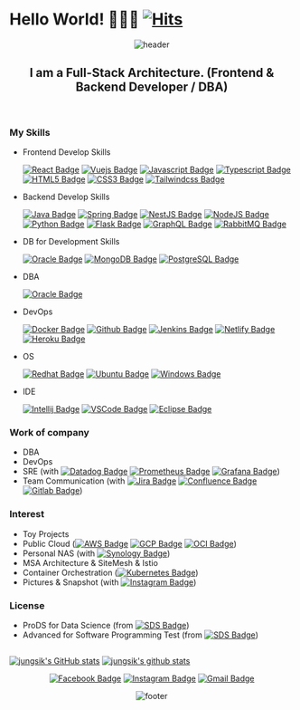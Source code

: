 # Hello World! 🙋🏻‍♂️ [![Hits](https://hits.seeyoufarm.com/api/count/incr/badge.svg?url=https%3A%2F%2Fgithub.com%2Fjungsikyeo%2Fhit-counter&count_bg=%2379C83D&title_bg=%23555555&icon=&icon_color=%23E7E7E7&title=hits&edge_flat=false)](https://hits.seeyoufarm.com)

<div align=center>
 
![header](https://capsule-render.vercel.app/api?type=waving&color=auto&height=150&section=header&text=JungsikYeo&fontSize=80&animation=fadeIn)

## I am a Full-Stack Architecture. (Frontend & Backend Developer / DBA)
<br/>


</div>

### My Skills
- Frontend Develop Skills
 
   [![React Badge](https://img.shields.io/badge/React-61DAFB?style=flat-square&logo=React&logoColor=black)](https://ko.reactjs.org/) [![Vuejs Badge](https://img.shields.io/badge/Vue.js-4FC08D?style=flat-square&logo=Vue.js&logoColor=white)](https://vuejs.org/) [![Javascript Badge](https://img.shields.io/badge/Javascript-F7DF1E?style=flat-square&logo=Javascript&logoColor=black)](https://ko.wikipedia.org/wiki/Javascript/) [![Typescript Badge](https://img.shields.io/badge/Typescript-3178C6?style=flat-square&logo=TypeScript&logoColor=white)](https://www.typescriptlang.org/) [![HTML5 Badge](https://img.shields.io/badge/HTML5-E34F26?style=flat-square&logo=HTML5&logoColor=white)](https://ko.wikipedia.org/wiki/HTML5) [![CSS3 Badge](https://img.shields.io/badge/CSS3-1572B6?style=flat-square&logo=CSS3&logoColor=white)](https://ko.wikipedia.org/wiki/CSS) [![Tailwindcss Badge](https://img.shields.io/badge/Tailwind%20CSS-38B2AC?style=flat-square&logo=Tailwind%20CSS&logoColor=white&link=https://tailwindcss.com/)](https://tailwindcss.com/)

- Backend Develop Skills

   [![Java Badge](https://img.shields.io/badge/Java-007396?style=flat-square&logo=Java&logoColor=white)](https://java.com/ko/) [![Spring Badge](https://img.shields.io/badge/Spring-6DB33F?style=flat-square&logo=Spring&logoColor=white)](https://spring.io/) [![NestJS Badge](https://img.shields.io/badge/NestJS-E0234E?style=flat-square&logo=NestJS&logoColor=white)](https://nestjs.com/) [![NodeJS Badge](https://img.shields.io/badge/NodeJS-339933?style=flat-square&logo=Node.JS&logoColor=white)](https://nodejs.org/) [![Python Badge](https://img.shields.io/badge/Python-3776AB?style=flat-square&logo=Python&logoColor=white)](https://www.python.org/) [![Flask Badge](https://img.shields.io/badge/Flask-000000?style=flat-square&logo=Flask&logoColor=white)](https://flask.palletsprojects.com/) [![GraphQL Badge](https://img.shields.io/badge/GraphQL-E10098?style=flat-square&logo=GraphQL&logoColor=white)](https://graphql.org/) [![RabbitMQ Badge](https://img.shields.io/badge/RabbitMQ-FF6600?style=flat-square&logo=RabbitMQ&logoColor=white)](https://rabbitmq.com/) 

- DB for Development Skills 

   [![Oracle Badge](https://img.shields.io/badge/Oracle-F80000?style=flat-square&logo=Oracle&logoColor=white)](https://www.oracle.com/) [![MongoDB Badge](https://img.shields.io/badge/MongoDB-47A248?style=flat-square&logo=MongoDB&logoColor=white)](https://www.mongodb.com/) [![PostgreSQL Badge](https://img.shields.io/badge/PostgreSQL-336791?style=flat-square&logo=PostgreSQL&logoColor=white)](https://www.postgresql.org/)

- DBA

   [![Oracle Badge](https://img.shields.io/badge/Oracle-F80000?style=flat-square&logo=Oracle&logoColor=white)](https://www.oracle.com/)

- DevOps

   [![Docker Badge](https://img.shields.io/badge/Docker-2496ED?style=flat-square&logo=Docker&logoColor=white)](https://docker.com) [![Github Badge](https://img.shields.io/badge/Github-181717?style=flat-square&logo=Github&logoColor=white)](https://github.com/) [![Jenkins Badge](https://img.shields.io/badge/Jenkins-D24939?style=flat-square&logo=Jenkins&logoColor=white)](https://www.jenkins.io/) [![Netlify Badge](https://img.shields.io/badge/Netlify-00C7B7?style=flat-square&logo=Netlify&logoColor=white)](https://www.netlify.com/) [![Heroku Badge](https://img.shields.io/badge/Heroku-430098?style=flat-square&logo=Heroku&logoColor=white)](https://www.heroku.com/) 

- OS

   [![Redhat Badge](https://img.shields.io/badge/Redhat-EE0000?style=flat-square&logo=Red%20hat&logoColor=white)](https://www.redhat.com/ko) [![Ubuntu Badge](https://img.shields.io/badge/Ubuntu-E95420?style=flat-square&logo=Ubuntu&logoColor=white)](https://ubuntu.com/) [![Windows Badge](https://img.shields.io/badge/Windows-0078D6?style=flat-square&logo=Windows&logoColor=white)](https://www.microsoft.com/ko-kr/windows)

- IDE
   
   [![Intellij Badge](https://img.shields.io/badge/IntelliJ%20IDEA-000000?style=flat-square&logo=IntelliJ%20IDEA&logoColor=white)](https://www.jetbrains.com/idea/) [![VSCode Badge](https://img.shields.io/badge/VSCode-007ACC?style=flat-square&logo=Visual%20Studio%20Code&logoColor=white)](https://code.visualstudio.com/) [![Eclipse Badge](https://img.shields.io/badge/Eclipse-2C2255?style=flat-square&logo=Eclipse%20IDE&logoColor=white)](https://www.eclipse.org/)

### Work of company
- DBA
- DevOps
- SRE (with [![Datadog Badge](https://img.shields.io/badge/Datadog-632CA6?style=flat-square&logo=Datadog&logoColor=white)](https://grafana.com/) [![Prometheus Badge](https://img.shields.io/badge/Prometheus-E6522C?style=flat-square&logo=Prometheus&logoColor=white)](https://prometheus.io/) [![Grafana Badge](https://img.shields.io/badge/Grafana-F46800?style=flat-square&logo=Grafana&logoColor=white)](https://grafana.com/))
- Team Communication (with [![Jira Badge](https://img.shields.io/badge/Jira-0052CC?style=flat-square&logo=Jira&logoColor=white)](https://www.atlassian.com/software/jira) [![Confluence Badge](https://img.shields.io/badge/Confluence-172B4D?style=flat-square&logo=Confluence&logoColor=white)](https://www.atlassian.com/software/confluence) [![Gitlab Badge](https://img.shields.io/badge/Gitlab-FCA121?style=flat-square&logo=Gitlab&logoColor=black)](https://about.gitlab.com/))


### Interest
- Toy Projects
- Public Cloud ([![AWS Badge](https://img.shields.io/badge/AWS-232F3E?style=flat-square&logo=Amazon%20AWS&logoColor=white)](https://aws.amazon.com/ko/) [![GCP Badge](https://img.shields.io/badge/GCP-4285F4?style=flat-square&logo=Google%20Cloud&logoColor=white)](https://cloud.google.com/) [![OCI Badge](https://img.shields.io/badge/OCI-F80000?style=flat-square&logo=Oracle&logoColor=white)](https://www.oracle.com/kr/cloud/))
- Personal NAS (with [![Synology Badge](https://img.shields.io/badge/Synology-B5B5B6?style=flat-square&logo=Synology&logoColor=black)](https://www.oracle.com/kr/cloud/))
- MSA Architecture & SiteMesh & Istio
- Container Orchestration ([![Kubernetes Badge](https://img.shields.io/badge/Kubernetes-326CE5?style=flat-square&logo=Kubernetes&logoColor=white)](https://kubernetes.io))
- Pictures & Snapshot (with [![Instagram Badge](https://img.shields.io/badge/-Instagram-dd2a7b?style=flat-square&logo=instagram&logoColor=white&link=https://instagram.com/1985yjs/)](https://instagram.com/1985yjs/))

### License
- ProDS for Data Science (from [![SDS Badge](https://img.shields.io/badge/SamsungSDS-1428A0?style=flat-square&logo=Samsung&logoColor=white)](https://www.samsungsds.com/)) 
- Advanced for Software Programming Test (from [![SDS Badge](https://img.shields.io/badge/SamsungSDS-1428A0?style=flat-square&logo=Samsung&logoColor=white)](https://www.samsungsds.com/))

##

[![jungsik's GitHub stats](https://github-readme-stats.vercel.app/api?username=jungsikyeo&show_icons=true)](https://github.com/jungsikyeo/)
[![jungsik's github stats](https://github-readme-stats.vercel.app/api/top-langs/?username=jungsikyeo&show_icons=true&hide_border=true&title_color=004386&icon_color=004386&layout=compact)](https://github.com/jungsikyeo/)

<div align=center>
  
[![Facebook Badge](https://img.shields.io/badge/-Facebook-1877f2?style=flat-square&logo=facebook&logoColor=white)](https://www.facebook.com/jeongsik.yeo/) 
[![Instagram Badge](https://img.shields.io/badge/-Instagram-dd2a7b?style=flat-square&logo=instagram&logoColor=white&link=https://instagram.com/1985yjs/)](https://instagram.com/1985yjs/) 
[![Gmail Badge](https://img.shields.io/badge/-Gmail-d14836?style=flat-square&logo=Gmail&logoColor=white&link=mailto:saeminam@gmail.com)](mailto:saeminam@gmail.com)


![footer](https://capsule-render.vercel.app/api?type=waving&color=auto&height=150&section=footer)

</div>
